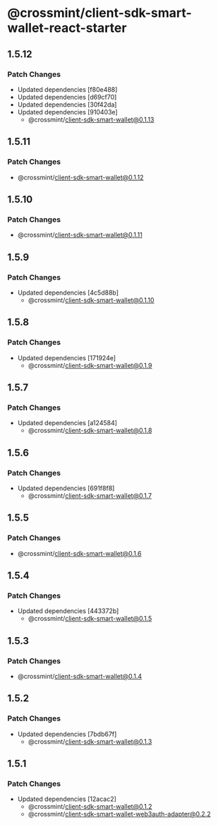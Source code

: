 # @crossmint/client-sdk-smart-wallet-react-starter

## 1.5.12

### Patch Changes

-   Updated dependencies [f80e488]
-   Updated dependencies [d69cf70]
-   Updated dependencies [30f42da]
-   Updated dependencies [910403e]
    -   @crossmint/client-sdk-smart-wallet@0.1.13

## 1.5.11

### Patch Changes

-   @crossmint/client-sdk-smart-wallet@0.1.12

## 1.5.10

### Patch Changes

-   @crossmint/client-sdk-smart-wallet@0.1.11

## 1.5.9

### Patch Changes

-   Updated dependencies [4c5d88b]
    -   @crossmint/client-sdk-smart-wallet@0.1.10

## 1.5.8

### Patch Changes

-   Updated dependencies [171924e]
    -   @crossmint/client-sdk-smart-wallet@0.1.9

## 1.5.7

### Patch Changes

-   Updated dependencies [a124584]
    -   @crossmint/client-sdk-smart-wallet@0.1.8

## 1.5.6

### Patch Changes

-   Updated dependencies [691f8f8]
    -   @crossmint/client-sdk-smart-wallet@0.1.7

## 1.5.5

### Patch Changes

-   @crossmint/client-sdk-smart-wallet@0.1.6

## 1.5.4

### Patch Changes

-   Updated dependencies [443372b]
    -   @crossmint/client-sdk-smart-wallet@0.1.5

## 1.5.3

### Patch Changes

-   @crossmint/client-sdk-smart-wallet@0.1.4

## 1.5.2

### Patch Changes

-   Updated dependencies [7bdb67f]
    -   @crossmint/client-sdk-smart-wallet@0.1.3

## 1.5.1

### Patch Changes

-   Updated dependencies [12acac2]
    -   @crossmint/client-sdk-smart-wallet@0.1.2
    -   @crossmint/client-sdk-smart-wallet-web3auth-adapter@0.2.2
